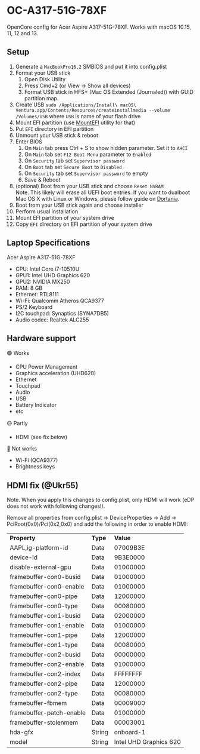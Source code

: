 # OC-A317-51G-78XF
OpenCore config for Acer Aspire A317-51G-78XF. Works with macOS 10.15, 11, 12 and 13.

## Setup
1. Generate a `MacBookPro16,2` SMBIOS and put it into config.plist
2. Format your USB stick
   1. Open Disk Utility
   2. Press Cmd+2 (or View -> Show all devices)
   3. Format USB stick in HFS+ (Mac OS Extended (Journaled)) with GUID partition map.
3. Create USB
   `sudo /Applications/Install\ macOS\ Ventura.app/Contents/Resources/createinstallmedia --volume /Volumes/USB` where `USB` is name of your flash drive
4. Mount EFI partition (use [MountEFI](https://github.com/corpnewt/MountEFI) utility for that)
5. Put `EFI` directory in EFI partition
6. Unmount your USB stick & reboot
7. Enter BIOS
   1. On `Main` tab press Ctrl + S to show hidden parameter. Set it to `AHCI`
   2. On `Main` tab set `F12 Boot Menu` parameter to `Enabled`
   3. On `Security` tab set `Supervisor password`
   4. On `Boot` tab set `Secure Boot` to `Disabled`
   5. On `Security` tab set `Supervisor password` to empty
   6. Save & Reboot
8. (optional) Boot from your USB stick and choose `Reset NVRAM`<br>
   Note. This likely will erase all UEFI boot entries. If you want to dualboot Mac OS X with Linux or Windows, please follow guide on [Dortania](https://dortania.github.io/OpenCore-Multiboot/oc/linux.html).
11. Boot from your USB stick again and choose installer
12. Perform usual installation
13. Mount EFI partition of your system drive
14. Copy `EFI` directory on EFI partition of your system drive

## Laptop Specifications
Acer Aspire A317-51G-78XF
- CPU: Intel Core i7-10510U
- GPU1: Intel UHD Graphics 620
- GPU2: NVIDIA MX250
- RAM: 8 GB
- Ethernet: RTL8111
- Wi-Fi: Qualcomm Atheros QCA9377
- PS/2 Keyboard
- I2C touchpad: Synaptics (SYNA7DB5)
- Audio codec: Realtek ALC255

## Hardware support
🟢 Works
- CPU Power Management
- Graphics acceleration (UHD620)
- Ethernet
- Touchpad
- Audio
- USB
- Battery Indicator
- etc

🟡 Partly 
- HDMI (see fix below)

🔴 Not works
- Wi-Fi (QCA9377)
- Brightness keys


## HDMI fix (@Ukr55)
Note. When you apply this changes to config.plist, only HDMI will work (eDP does not work with following changes!). 

Remove all properties from config.plist -> DeviceProperties -> Add -> PciRoot(0x0)/Pci(0x2,0x0)
and add the following in order to enable HDMI:
<table>
  <tr>
    <td><b>Property</b></td>
    <td><b>Type</b></td>
    <td><b>Value</b></td>
  </tr>
  <tr>
    <td>AAPL,ig-platform-id</td>
    <td>Data</td>
    <td>07009B3E</td>
  </tr>
  <tr>
    <td>device-id</td>
    <td>Data</td>
    <td>9B3E0000</td>
  </tr>
  <tr>
    <td>disable-external-gpu</td>
    <td>Data</td>
    <td>01000000</td>
  </tr>
  <tr>
    <td>framebuffer-con0-busid</td>
    <td>Data</td>
    <td>01000000</td>
  </tr>
  <tr>
    <td>framebuffer-con0-enable</td>
    <td>Data</td>
    <td>01000000</td>
  </tr>
  <tr>
    <td>framebuffer-con0-pipe</td>
    <td>Data</td>
    <td>12000000</td>
  </tr>
  <tr>
    <td>framebuffer-con0-type</td>
    <td>Data</td>
    <td>00080000</td>
  </tr>
  <tr>
    <td>framebuffer-con1-busid</td>
    <td>Data</td>
    <td>02000000</td>
  </tr>
  <tr>
    <td>framebuffer-con1-enable</td>
    <td>Data</td>
    <td>01000000</td>
  </tr>
  <tr>
    <td>framebuffer-con1-pipe</td>
    <td>Data</td>
    <td>12000000</td>
  </tr>
  <tr>
    <td>framebuffer-con1-type</td>
    <td>Data</td>
    <td>00080000</td>
  </tr>
  <tr>
    <td>framebuffer-con2-busid</td>
    <td>Data</td>
    <td>00000000</td>
  </tr>
  <tr>
    <td>framebuffer-con2-enable</td>
    <td>Data</td>
    <td>01000000</td>
  </tr>
  <tr>
    <td>framebuffer-con2-index</td>
    <td>Data</td>
    <td>FFFFFFFF</td>
  </tr>
  <tr>
    <td>framebuffer-con2-pipe</td>
    <td>Data</td>
    <td>12000000</td>
  </tr>
  <tr>
    <td>framebuffer-con2-type</td>
    <td>Data</td>
    <td>00080000</td>
  </tr>
  <tr>
    <td>framebuffer-fbmem</td>
    <td>Data</td>
    <td>00009000</td>
  </tr>
  <tr>
    <td>framebuffer-patch-enable</td>
    <td>Data</td>
    <td>01000000</td>
  </tr>
  <tr>
    <td>framebuffer-stolenmem</td>
    <td>Data</td>
    <td>00003001</td>
  </tr>
  <tr>
    <td>hda-gfx</td>
    <td>String</td>
    <td>onboard-1</td>
  </tr>
  <tr>
    <td>model</td>
    <td>String</td>
    <td>Intel UHD Graphics 620</td>
  </tr>
</table>
